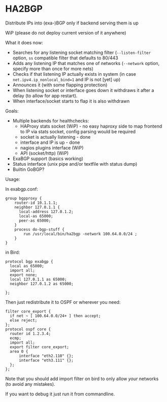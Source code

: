 # HA2BGP

Distribute IPs into (exa-)BGP only if backend serving them is up

WiP (please do not deploy current version of it anywhere)

What it does now:

* Searches for any listening socket matching filter (`--listen-filter` option, `ss` compatible filter that defaults to 80/443
* Adds any listening IP that matches one of networks (`--network` option, specify more than once for more nets)
* Checks if that listening IP actually exists in system (in case `net.ipv4.ip_nonlocal_bind=1` and IP is not [yet] up)
* Announces it (with some flapping protection)
* When listening socket or interface goes down it withdraws it after a delay (to allow for app restart).
* When interface/socket starts to flap it is also withdrawn



Goals:

* Multiple backends for healthchecks:
   * HAProxy stats socket (WiP) -  no easy haproxy side to map frontend to IP via stats socket, config parsing would be required
   * socket is actually listening - done
   * interface and IP is up - done
   * nagios plugins interface (WiP)
   * API (socket/http) (WiP)
* ExaBGP support (basics working)
* Status interface (unix pipe and/or textfile with status dump)
* Builtin GoBGP?

Usage:

In exabgp.conf:

    group bgpproxy {
        router-id 10.1.1.1;
        neighbor 127.0.1.1 {
          local-address 127.0.1.2;
          local-as 65000;
          peer-as 65000;
        }
        process do-bgp-stuff {
            run /usr/local/bin/ha2bgp -network 100.64.0.0/24 ;
        }
    }


in Bird:

    protocol bgp exabgp {
      local as 65000;
      import all;
      export none;
      local 127.0.1.1 as 65000;
      neighbor 127.0.1.2 as 65000;

    };

Then just redistribute it to OSPF or wherever you need:

    filter core_export {
      if net ~ [ 100.64.0.0/24+ ] then accept;
      else reject;
    };
    protocol ospf core {
      router id 1.2.3.4;
      ecmp;
      import all;
      export filter core_export;
      area 0 {
          interface "eth2.110" {};
          interface "eth3.111" {};
      };
    };


Note that you should add import filter on bird to only allow *your* networks (to avoid any mistakes).

If you want to debug it just run it from commandline.
